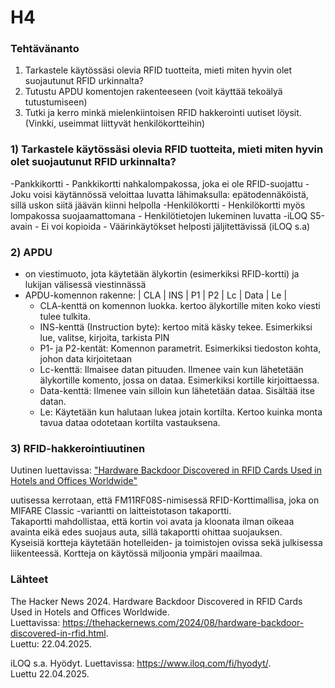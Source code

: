 # H4
### Tehtävänanto  
1. Tarkastele käytössäsi olevia RFID tuotteita, mieti miten hyvin olet suojautunut RFID urkinnalta?
2. Tutustu APDU komentojen rakenteeseen (voit käyttää tekoälyä tutustumiseen)
3. Tutki ja kerro minkä mielenkiintoisen RFID hakkerointi uutiset löysit. (Vinkki, useimmat liittyvät henkilökortteihin)
   

### 1) Tarkastele käytössäsi olevia RFID tuotteita, mieti miten hyvin olet suojautunut RFID urkinnalta?
-Pankkikortti
    - Pankkikortti nahkalompakossa, joka ei ole RFID-suojattu
    - Joku voisi käytännössä veloittaa luvatta lähimaksulla: epätodennäköistä, sillä uskon siitä jäävän kiinni helpolla
-Henkilökortti
    - Henkilökortti myös lompakossa suojaamattomana
    - Henkilötietojen lukeminen luvatta
-iLOQ S5-avain
    - Ei voi kopioida 
    - Väärinkäytökset helposti jäljitettävissä
      (iLOQ s.a)

      
### 2) APDU
- on viestimuoto, jota käytetään älykortin (esimerkiksi RFID-kortti) ja lukijan välisessä viestinnässä
- APDU-komennon rakenne: | CLA | INS | P1 | P2 | Lc | Data | Le |
    - CLA-kenttä on komennon luokka. kertoo älykortille miten koko viesti tulee tulkita.
    - INS-kenttä (Instruction byte): kertoo mitä käsky tekee. Esimerkiksi lue, valitse, kirjoita, tarkista PIN
    - P1- ja P2-kentät: Komennon parametrit. Esimerkiksi tiedoston kohta, johon data kirjoitetaan
    - Lc-kenttä: Ilmaisee datan pituuden. Ilmenee vain kun lähetetään älykortille komento, jossa on dataa. Esimerkiksi kortille kirjoittaessa.
    - Data-kenttä: Ilmenee vain silloin kun lähetetään dataa. Sisältää itse datan.
    - Le: Käytetään kun halutaan lukea jotain kortilta. Kertoo kuinka monta tavua dataa odotetaan kortilta vastauksena.

    
### 3) RFID-hakkerointiuutinen
Uutinen luettavissa: ["Hardware Backdoor Discovered in RFID Cards Used in Hotels and Offices Worldwide"](https://thehackernews.com/2024/08/hardware-backdoor-discovered-in-rfid.html)

uutisessa kerrotaan, että FM11RF08S-nimisessä RFID-Korttimallisa, joka on MIFARE Classic -variantti on laitteistotason takaportti.  
Takaportti mahdollistaa, että kortin voi avata ja kloonata ilman oikeaa avainta eikä edes suojaus auta, sillä takaportti ohittaa suojauksen.  
Kyseisiä kortteja käytetään hotelleiden- ja toimistojen ovissa sekä julkisessa liikenteessä. Kortteja on käytössä miljoonia ympäri maailmaa. 

### Lähteet  
The Hacker News 2024. Hardware Backdoor Discovered in RFID Cards Used in Hotels and Offices Worldwide.  
Luettavissa: https://thehackernews.com/2024/08/hardware-backdoor-discovered-in-rfid.html.  
Luettu: 22.04.2025.  

iLOQ s.a. Hyödyt. Luettavissa: https://www.iloq.com/fi/hyodyt/.  
Luettu 22.04.2025.
